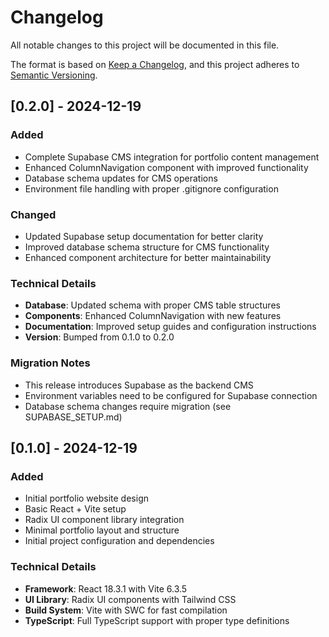 # Changelog

All notable changes to this project will be documented in this file.

The format is based on [Keep a Changelog](https://keepachangelog.com/en/1.0.0/),
and this project adheres to [Semantic Versioning](https://semver.org/spec/v2.0.0.html).

## [0.2.0] - 2024-12-19

### Added
- Complete Supabase CMS integration for portfolio content management
- Enhanced ColumnNavigation component with improved functionality
- Database schema updates for CMS operations
- Environment file handling with proper .gitignore configuration

### Changed
- Updated Supabase setup documentation for better clarity
- Improved database schema structure for CMS functionality
- Enhanced component architecture for better maintainability

### Technical Details
- **Database**: Updated schema with proper CMS table structures
- **Components**: Enhanced ColumnNavigation with new features
- **Documentation**: Improved setup guides and configuration instructions
- **Version**: Bumped from 0.1.0 to 0.2.0

### Migration Notes
- This release introduces Supabase as the backend CMS
- Environment variables need to be configured for Supabase connection
- Database schema changes require migration (see SUPABASE_SETUP.md)

## [0.1.0] - 2024-12-19

### Added
- Initial portfolio website design
- Basic React + Vite setup
- Radix UI component library integration
- Minimal portfolio layout and structure
- Initial project configuration and dependencies

### Technical Details
- **Framework**: React 18.3.1 with Vite 6.3.5
- **UI Library**: Radix UI components with Tailwind CSS
- **Build System**: Vite with SWC for fast compilation
- **TypeScript**: Full TypeScript support with proper type definitions
